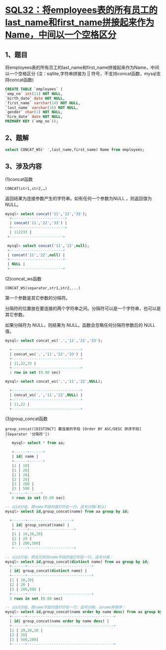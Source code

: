 # [SQL32：将employees表的所有员工的last_name和first_name拼接起来作为Name，中间以一个空格区分](https://www.nowcoder.com/practice/6744b90bbdde40209f8ecaac0b0516fe?tpId=82&&tqId=29800&rp=1&ru=/ta/sql&qru=/ta/sql/question-ranking)

## 1、题目

将employees表的所有员工的last_name和first_name拼接起来作为Name，中间以一个空格区分
(注：sqllite,字符串拼接为 || 符号，不支持concat函数，mysql支持concat函数)

```sql
CREATE TABLE `employees` ( 
`emp_no` int(11) NOT NULL,
`birth_date` date NOT NULL,
`first_name` varchar(14) NOT NULL,
`last_name` varchar(16) NOT NULL,
`gender` char(1) NOT NULL,
`hire_date` date NOT NULL,
PRIMARY KEY (`emp_no`));
```

## 2、题解


```sql
select CONCAT_WS(' ',last_name,first_name) Name from employees;
```

## 3、涉及内容

(1)concat函数

	CONCAT(str1,str2,…) 

返回结果为连接参数产生的字符串。如有任何一个参数为NULL ，则返回值为 NULL。

```sql
mysql> select concat('11','22','33');
  +------------------------+
  | concat('11','22','33') |
  +------------------------+
  | 112233 |
 +------------------------+

 mysql> select concat('11','22',null);
 +------------------------+
 | concat('11','22',null) |
 +------------------------+
 | NULL |
 +------------------------+
```

(2)concat_ws函数

	CONCAT_WS(separator,str1,str2,...)

第一个参数是其它参数的分隔符。

分隔符的位置放在要连接的两个字符串之间。分隔符可以是一个字符串，也可以是其它参数。

如果分隔符为 NULL，则结果为 NULL。函数会忽略任何分隔符参数后的 NULL 值。

```sql
mysql> select concat_ws(',','11','22','33');

  +-------------------------------+
  | concat_ws(',','11','22','33') |
  +-------------------------------+
  | 11,22,33 |
  +-------------------------------+
  1 row in set (0.00 sec)

mysql> select concat_ws(',','11','22',NULL);

  +-------------------------------+
  | concat_ws(',','11','22',NULL) |
  +-------------------------------+
  | 11,22 |
  +-------------------------------+
```

(3)group_concat函数

	group_concat([DISTINCT] 要连接的字段 [Order BY ASC/DESC 排序字段] [Separator '分隔符'])

```sql
   mysql> select * from aa;

   +------+------+
   | id| name |
   +------+------+
   |1 | 10|
   |1 | 20|
   |1 | 20|
   |2 | 20|
   |3 | 200 |
   |3 | 500 |
  +------+------+
   6 rows in set (0.00 sec)

-- 以id分组，把name字段的值打印在一行，逗号分隔(默认)
mysql> select id,group_concat(name) from aa group by id;

  +------+--------------------+
   | id| group_concat(name) |
   +------+--------------------+
   |1 | 10,20,20|
   |2 | 20 |
   |3 | 200,500|
   +------+--------------------+
   
-- 以id分组，把去冗余的name字段的值打印在一行，逗号分隔：
mysql> select id,group_concat(distinct name) from aa group by id;
  +------+-----------------------------+
  | id| group_concat(distinct name) |
  +------+-----------------------------+
  |1 | 10,20|
  |2 | 20 |
  |3 | 200,500 |
  +------+-----------------------------+
  3 rows in set (0.00 sec)

-- 以id分组，把name字段的值打印在一行，逗号分隔，以name排倒序： 
mysql> select id,group_concat(name order by name desc) from aa group by id;
  +------+---------------------------------------+
  | id| group_concat(name order by name desc) |
  +------+---------------------------------------+
  |1 | 20,20,10 |
  |2 | 20|
  |3 | 500,200|
  +------+---------------------------------------+

```
